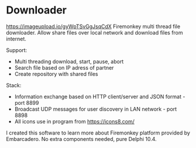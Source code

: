 # Downloader
https://imageupload.io/gyWpTSvGgJsqCdX
Firemonkey multi thread file downloader. Allow share files over local network and download files from internet.

Support:
-  Multi threading download, start, pause, abort
-  Search file based on IP adress of partner
-  Create repository with shared files

Stack:
-  Information exchange based on HTTP client/server and JSON format - port 8899
-  Broadcast UDP messages for user discovery in LAN network - port 8898
-  All icons use in program from https://icons8.com/

I created this software to learn more about Firemonkey platform provided by Embarcadero. No extra components needed, pure Delphi 10.4.
